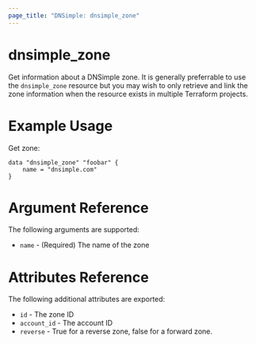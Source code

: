 ```yaml
---
page_title: "DNSimple: dnsimple_zone"
---
```


# dnsimple\_zone

Get information about a DNSimple zone. It is generally preferrable to use the `dnsimple_zone` resource but you may wish to only retrieve and link the zone information when the resource exists in multiple Terraform projects.

# Example Usage

Get zone:

```hcl
data "dnsimple_zone" "foobar" {
    name = "dnsimple.com"
}
```

# Argument Reference

The following arguments are supported:

* `name` - (Required) The name of the zone

# Attributes Reference

The following additional attributes are exported:

* `id` - The zone ID
* `account_id` - The account ID
* `reverse` - True for a reverse zone, false for a forward zone.

